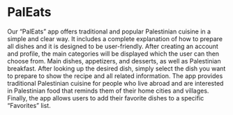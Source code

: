 # PalEats
Our “PalEats” app offers traditional and popular Palestinian cuisine in a simple and clear way. It includes a complete explanation of how to prepare all dishes and it is designed to be user-friendly. After creating an account and profile, the main categories will be displayed which the user can then choose from. Main dishes, appetizers, and desserts, as well as Palestinian breakfast. After looking up the desired dish, simply select the dish you want to prepare to show the recipe and all related information. The app provides traditional Palestinian cuisine for people who live abroad and are interested in Palestinian food that reminds them of their home cities and villages. Finally, the app allows users to add their favorite dishes to a specific “Favorites” list. 
